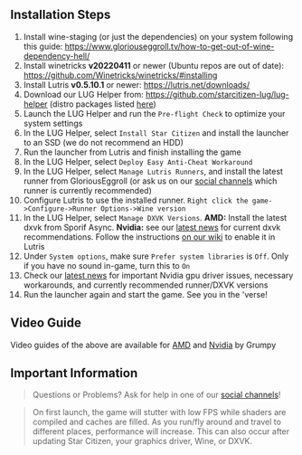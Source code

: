 ## Installation Steps

1. Install wine-staging (or just the dependencies) on your system following this guide: https://www.gloriouseggroll.tv/how-to-get-out-of-wine-dependency-hell/
2. Install winetricks **v20220411** or newer (Ubuntu repos are out of date): https://github.com/Winetricks/winetricks/#installing
3. Install Lutris **v0.5.10.1** or newer: https://lutris.net/downloads/
4. Download our LUG Helper from: https://github.com/starcitizen-lug/lug-helper (distro packages listed [here](https://github.com/starcitizen-lug/lug-helper#installation))
5. Launch the LUG Helper and run the `Pre-flight Check` to optimize your system settings
6. In the LUG Helper, select `Install Star Citizen` and install the launcher to an SSD (we do not recommend an HDD)
7. Run the launcher from Lutris and finish installing the game
8. In the LUG Helper, select `Deploy Easy Anti-Cheat Workaround`
9. In the LUG Helper, select `Manage Lutris Runners`, and install the latest runner from GloriousEggroll (or ask us on our [social channels](https://github.com/starcitizen-lug/information-howtos#socials) which runner is currently recommended)
10. Configure Lutris to use the installed runner. `Right click the game->Configure->Runner Options->Wine version`
11. In the LUG Helper, select `Manage DXVK Versions`. **AMD:** Install the latest dxvk from Sporif Async. **Nvidia:** see our [latest news](https://github.com/starcitizen-lug/information-howtos/wiki#news) for current dxvk recommendations. Follow the instructions [on our wiki](https://github.com/starcitizen-lug/information-howtos/wiki/Performance-Tuning#dxvk-async) to enable it in Lutris
12. Under `System options`, make sure `Prefer system libraries` is `Off`. Only if you have no sound in-game, turn this to `On`
13. Check our [latest news](https://github.com/starcitizen-lug/information-howtos/wiki#news) for important Nvidia gpu driver issues, necessary workarounds, and currently recommended runner/DXVK versions
14. Run the launcher again and start the game. See you in the 'verse!

## Video Guide
Video guides of the above are available for [AMD](https://www.youtube.com/watch?v=cHGtwIH5ocI) and [Nvidia](https://www.youtube.com/watch?v=QVVPv12RGtk) by Grumpy

## Important Information
> Questions or Problems? Ask for help in one of our [social channels](https://github.com/starcitizen-lug/information-howtos#socials)!

> On first launch, the game will stutter with low FPS while shaders are compiled and caches are filled. As you run/fly around and travel to different places, performance will increase.
> This can also occur after updating Star Citizen, your graphics driver, Wine, or DXVK.